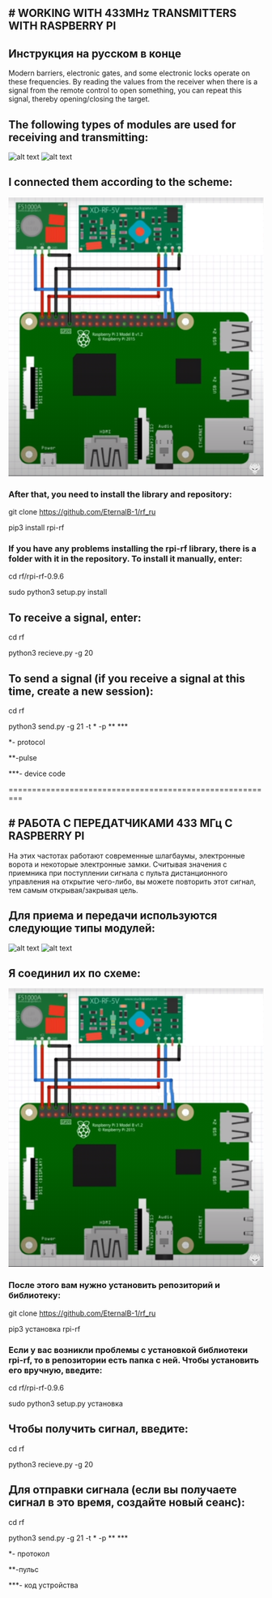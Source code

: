 <h2># WORKING WITH 433MHz TRANSMITTERS WITH RASPBERRY PI</h2>
<h2>Инструкция на русском в конце</h2>

Modern barriers, electronic gates, and some electronic locks operate on these frequencies. By reading the values from the receiver when there is a signal from the remote control to open something, you can repeat this signal, thereby opening/closing the target.

<h2>The following types of modules are used for receiving and transmitting:</h2>

![alt text](https://static-sl.insales.ru/images/products/1/1171/141264019/1070.jpg)
![alt text](https://ae01.alicdn.com/kf/HTB1day5aULrK1Rjy1zbq6AenFXa6/QIACHIP-433-Mhz.jpg)

<h2>I connected them according to the scheme:</h2>

![alt text](https://github.com/EternalB-1/rf/blob/master/img/Screenshot_1.png?raw=true)

<h3>After that, you need to install the library and repository:</h3>

git clone https://github.com/EternalB-1/rf_ru

pip3 install rpi-rf

<h3>If you have any problems installing the rpi-rf library, there is a folder with it in the repository. To install it manually, enter:</h3>

cd rf/rpi-rf-0.9.6

sudo python3 setup.py install

<h2>To receive a signal, enter:</h2>

cd rf

python3 recieve.py -g 20

<h2>To send a signal (if you receive a signal at this time, create a new session):</h2>

cd rf

python3 send.py -g 21 -t * -p ** ***

*- protocol

**-pulse

***- device code

=========================================================

<h2># РАБОТА С ПЕРЕДАТЧИКАМИ 433 МГц С RASPBERRY PI</h2>

На этих частотах работают современные шлагбаумы, электронные ворота и некоторые электронные замки. Считывая значения с приемника при поступлении сигнала с пульта дистанционного управления на открытие чего-либо, вы можете повторить этот сигнал, тем самым открывая/закрывая цель.

<h2>Для приема и передачи используются следующие типы модулей:</h2>

![alt text](https://static-sl.insales.ru/images/products/1/1171/141264019/1070.jpg)
![alt text](https://ae01.alicdn.com/kf/HTB1day5aULrK1Rjy1zbq6AenFXa6/QIACHIP-433-Mhz.jpg)

<h2>Я соединил их по схеме:</h2>

![alt text](https://github.com/EternalB-1/rf/blob/master/img/Screenshot_1.png?raw=true)

<h3>После этого вам нужно установить репозиторий и библиотеку:</h3>

git clone https://github.com/EternalB-1/rf_ru

pip3 установка rpi-rf

<h3>Если у вас возникли проблемы с установкой библиотеки rpi-rf, то в репозитории есть папка с ней. Чтобы установить его вручную, введите:</h3>

cd rf/rpi-rf-0.9.6

sudo python3 setup.py установка

<h2>Чтобы получить сигнал, введите:</h2>

cd rf

python3 recieve.py -g 20

<h2>Для отправки сигнала (если вы получаете сигнал в это время, создайте новый сеанс):</h2>

cd rf

python3 send.py -g 21 -t * -p ** ***

*- протокол

**-пульс

***- код устройства
